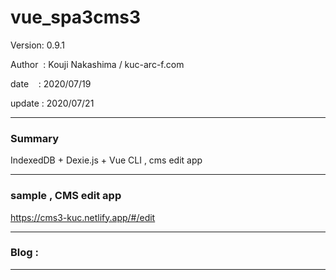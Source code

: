 ﻿# vue_spa3cms3

 Version: 0.9.1

 Author  : Kouji Nakashima / kuc-arc-f.com

 date    : 2020/07/19

 update  : 2020/07/21

***
### Summary

IndexedDB + Dexie.js + Vue CLI , cms edit app


***
### sample , CMS edit app

https://cms3-kuc.netlify.app/#/edit

***
### Blog :


***

